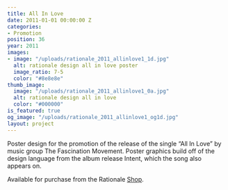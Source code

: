 ```yaml
---
title: All In Love
date: 2011-01-01 00:00:00 Z
categories:
- Promotion
position: 36
year: 2011
images:
- image: "/uploads/rationale_2011_allinlove1_1d.jpg"
  alt: rationale design all in love poster
  image_ratio: 7-5
  color: "#8e8e8e"
thumb_image:
  image: "/uploads/rationale_2011_allinlove1_0a.jpg"
  alt: rationale design all in love
  color: "#000000"
is_featured: true
og_image: "/uploads/rationale_2011_allinlove1_og1d.jpg"
layout: project
---
```


Poster design for the promotion of the release of the single “All In Love” by music group The Fascination Movement. Poster graphics build off of the design language from the album release Intent, which the song also appears on.

Available for purchase from the Rationale [Shop](https://rationale-design.com/shop/all-in-love-poster/).